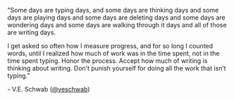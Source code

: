 "Some days are typing days, and some days are thinking days and some days are playing days and some days are deleting days and some days are wondering days and some days are walking through it days and all of those are writing days.  
  
I get asked so often how I measure progress, and for so long I counted words, until I realized how much of work was in the time spent, not in the time spent typing. Honor the process. Accept how much of writing is thinking about writing. Don’t punish yourself for doing all the work that isn’t typing.”  
  
\- V.E. Schwab ([@veschwab](https://londonwriterssalon.us4.list-manage.com/track/click?u=8b047263967451488070a8ad0&id=b26855a9aa&e=bc5cbc9b90))